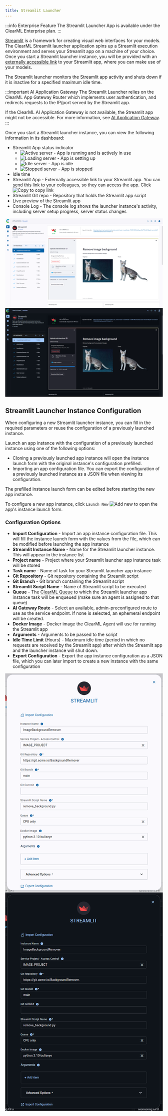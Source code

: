 ```yaml
---
title: Streamlit Launcher
---
```


:::info Enterprise Feature
The Streamlit Launcher App is available under the ClearML Enterprise plan.
:::

[Streamlit](https://streamlit.io/) is a framework for creating visual web interfaces for your models. The ClearML Streamlit 
launcher application spins up a Streamlit execution environment and serves your Streamlit app on a machine of your choice. 
Once you start a Streamlit launcher instance, you will be provided with an [externally accessible link](#traffic_router) to your Streamlit app, 
where you can make use of your models.

The Streamlit launcher monitors the Streamlit app activity and shuts down if it is inactive for a specified maximum idle 
time.

<a id="traffic_router"></a>

:::important AI Application Gateway
The Streamlit Launcher relies on the ClearML App Gateway Router which implements user authentication, and redirects requests 
to the IP/port served by the Streamlit app. 

If the ClearML AI Application Gateway is not available, the Streamlit app might not be accessible.
For more information, see [AI Application Gateway](../../deploying_clearml/enterprise_deploy/appgw.md).
:::

Once you start a Streamlit launcher instance, you can view the following information in its dashboard:

* Streamlit App status indicator
  * <img src="/docs/latest/icons/ico-streamlit-active.svg" alt="Active server" className="icon size-md space-sm" /> - App is running and is actively in use
  * <img src="/docs/latest/icons/ico-streamlit-loading.svg" alt="Loading server" className="icon size-md space-sm" /> - App is setting up 
  * <img src="/docs/latest/icons/ico-streamlit-idle.svg" alt="Idle server" className="icon size-md space-sm" /> - App is idle
  * <img src="/docs/latest/icons/ico-streamlit-stopped.svg" alt="Stopped server" className="icon size-md space-sm" /> - App is stopped 
* Idle time 
* Streamlit App - Externally accessible link to your Streamlit app. You can send this link to your colleagues, so they can 
  access the app. Click <img src="/docs/latest/icons/ico-copy-to-clipboard.svg" alt="Copy" className="icon size-md space-sm" />
  to copy link
* Streamlit Git repo - Repository that holds the Streamlit app script
* Live preview of the Streamlit app
* Console Log - The console log shows the launcher instance's activity, including server setup progress, server status 
  changes

![Streamlit Dashboard](../../img/apps_streamlit.png#light-mode-only)
![Streamlit Dashboard](../../img/apps_streamlit_dark.png#dark-mode-only) 

## Streamlit Launcher Instance Configuration
When configuring a new Streamlit launcher instance, you can fill in the required parameters or reuse the configuration of 
a previously launched instance.  

Launch an app instance with the configuration of a previously launched instance using one of the following options:
* Cloning a previously launched app instance will open the instance launch form with the original instance's 
configuration prefilled.
* Importing an app configuration file. You can export the configuration of a previously launched instance as a JSON file 
when viewing its configuration.

The prefilled instance launch form can be edited before starting the new app instance. 

To configure a new app instance, click `Launch New` <img src="/docs/latest/icons/ico-add.svg" alt="Add new" className="icon size-md space-sm" /> 
to open the app's instance launch form.

### Configuration Options

* **Import Configuration** - Import an app instance configuration file. This will fill the instance launch form with the 
  values from the file, which can be modified before launching the app instance
* **Streamlit Instance Name** - Name for the Streamlit launcher instance. This will appear in the instance list
* **Project name** - Project where your Streamlit launcher app instance task will be stored
* **Task name** - Name of task for your Streamlit launcher app instance
* **Git Repository** - Git repository containing the Streamlit script 
* **Git Branch** - Git branch containing the Streamlit script
* **Streamlit Script Name** - Name of Streamlit script to be executed
* **Queue** - The [ClearML Queue](../../fundamentals/agents_and_queues.md#what-is-a-queue) to which the Streamlit launcher 
  app instance task will be enqueued (make sure an agent is assigned to that queue)
* **AI Gateway Route** - Select an available, admin-preconfigured route to use as the service endpoint. If none is selected, an ephemeral endpoint will be created.
* **Docker Image** - Docker image the ClearML Agent will use for running the Streamlit app
* **Arguments** - Arguments to be passed to the script
* **Idle Time Limit** (Hours) - Maximum idle time (period in which no requests are received by the Streamlit app) after 
  which the Streamlit app and the launcher instance will shut down.
* **Export Configuration** - Export the app instance configuration as a JSON file, which you can later import to create 
  a new instance with the same configuration 

![Streamlit launch form](../../img/apps_streamlit_form.png#light-mode-only)
![Streamlit launch form](../../img/apps_streamlit_form_dark.png#dark-mode-only) 